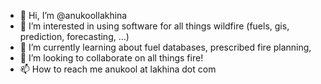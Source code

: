 - 👋 Hi, I’m @anukoollakhina
- 👀 I’m interested in using software for all things wildfire (fuels, gis, prediction, forecasting, ...)
- 🌱 I’m currently learning about fuel databases, prescribed fire planning, 
- 💞️ I’m looking to collaborate on all things fire!
- 📫 How to reach me anukool at lakhina dot com

<!---
anukoollakhina/anukoollakhina is a ✨ special ✨ repository because its `README.md` (this file) appears on your GitHub profile.
You can click the Preview link to take a look at your changes.
--->

